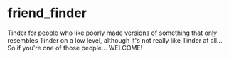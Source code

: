 # friend_finder
Tinder for people who like poorly made versions of something that only resembles Tinder on a low level, although it's not really like Tinder at all... So if you're one of those people... WELCOME!
